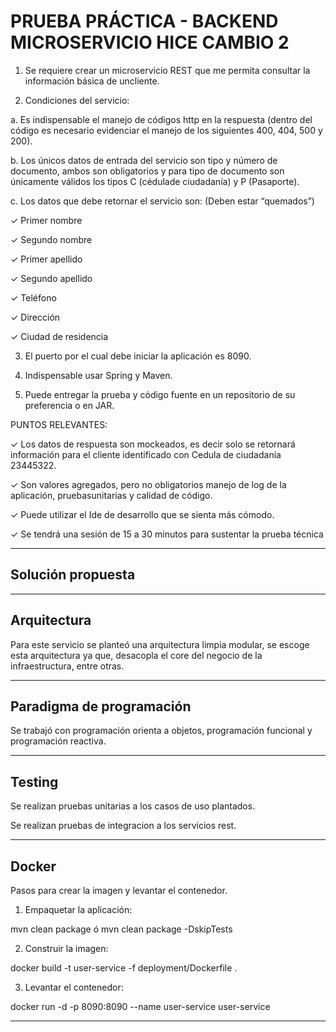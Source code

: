 # PRUEBA PRÁCTICA - BACKEND MICROSERVICIO HICE CAMBIO 2

1.  Se requiere crear un microservicio REST que me permita consultar la información básica
   de uncliente.

2. Condiciones del servicio:

a. Es indispensable el manejo de códigos http en la respuesta (dentro del código es
necesario evidenciar el manejo de los siguientes 400, 404, 500 y 200).

b. Los únicos datos de entrada del servicio son tipo y número de documento, ambos son
obligatorios y para tipo de documento son únicamente válidos los tipos C (cédulade
ciudadanía) y P (Pasaporte).

c. Los datos que debe retornar el servicio son: (Deben estar “quemados”)

✓ Primer nombre

✓ Segundo nombre

✓ Primer apellido

✓ Segundo apellido

✓ Teléfono

✓ Dirección

✓ Ciudad de residencia

3. El puerto por el cual debe iniciar la aplicación es 8090.

4. Indispensable usar Spring y Maven.

5. Puede entregar la prueba y código fuente en un repositorio de su preferencia o en JAR.

PUNTOS RELEVANTES:

✓ Los datos de respuesta son mockeados, es decir solo se retornará información para el
cliente identificado con Cedula de ciudadanía 23445322.

✓ Son valores agregados, pero no obligatorios manejo de log de la aplicación,
pruebasunitarias y calidad de código.

✓ Puede utilizar el Ide de desarrollo que se sienta más cómodo.

✓ Se tendrá una sesión de 15 a 30 minutos para sustentar la prueba técnica

---
## Solución propuesta

---

## Arquitectura

Para este servicio se planteó una arquitectura limpia modular, se escoge esta arquitectura ya que, desacopla el core del negocio de la infraestructura, entre otras.


---

## Paradigma de programación

Se trabajó con programación orienta a objetos, programación funcional y programación reactiva.

---

## Testing

Se realizan pruebas unitarias a los casos de uso plantados.

Se realizan pruebas de integracion a los servicios rest.

---

## Docker

Pasos para crear la imagen y levantar el contenedor.

1. Empaquetar la aplicación:

mvn clean package ó mvn clean package -DskipTests

2. Construir la imagen:

docker build -t user-service -f deployment/Dockerfile .

3. Levantar el contenedor:

docker run -d -p 8090:8090 --name user-service user-service

---

